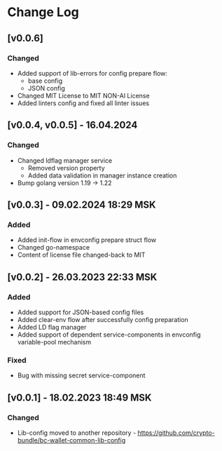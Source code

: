 # Change Log

## [v0.0.6]
### Changed
* Added support of lib-errors for config prepare flow:
  * base config
  * JSON config
* Changed MIT License to MIT NON-AI License
* Added linters config and fixed all linter issues

## [v0.0.4, v0.0.5] - 16.04.2024
### Changed
* Changed ldflag manager service
  * Removed version property
  * Added data validation in manager instance creation
* Bump golang version 1.19 -> 1.22

## [v0.0.3] - 09.02.2024 18:29 MSK
### Added
* Added init-flow in envconfig prepare struct flow
* Changed go-namespace
* Content of license file changed-back to MIT

## [v0.0.2] - 26.03.2023 22:33 MSK
### Added
* Added support for JSON-based config files
* Added clear-env flow after successfully config preparation
* Added LD flag manager
* Added support of dependent service-components in envconfig variable-pool mechanism
### Fixed
* Bug with missing secret service-component

## [v0.0.1] - 18.02.2023 18:49 MSK
### Changed
* Lib-config moved to another repository - https://github.com/crypto-bundle/bc-wallet-common-lib-config